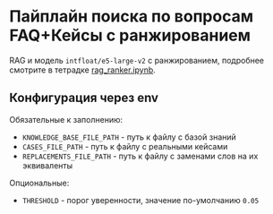 # Пайплайн поиска по вопросам FAQ+Кейсы с ранжированием

RAG и модель `intfloat/e5-large-v2` с ранжированием,
подробнее смотрите в тетрадке [rag_ranker.ipynb](rag_ranker.ipynb).

## Конфигурация через env

Обязательные к заполнению:

- `KNOWLEDGE_BASE_FILE_PATH` - путь к файлу с базой знаний
- `CASES_FILE_PATH` - путь к файлу с реальными кейсами
- `REPLACEMENTS_FILE_PATH` - путь к файлу с заменами слов на их эквиваленты

Опциональные:

- `THRESHOLD` -  порог уверенности, значение по-умолчанию `0.05`
